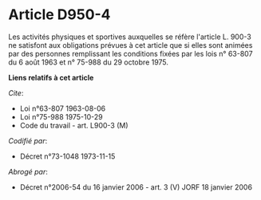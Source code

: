 # Article D950-4

Les activités physiques et sportives auxquelles se réfère l'article L. 900-3 ne satisfont aux obligations prévues à cet
article que si elles sont animées par des personnes remplissant les conditions fixées par les lois n° 63-807 du 6 août 1963
et n° 75-988 du 29 octobre 1975.

**Liens relatifs à cet article**

_Cite_:

  - Loi n°63-807 1963-08-06
  - Loi n°75-988 1975-10-29
  - Code du travail - art. L900-3 (M)

_Codifié par_:

  - Décret n°73-1048 1973-11-15

_Abrogé par_:

  - Décret n°2006-54 du 16 janvier 2006 - art. 3 (V) JORF 18 janvier 2006
